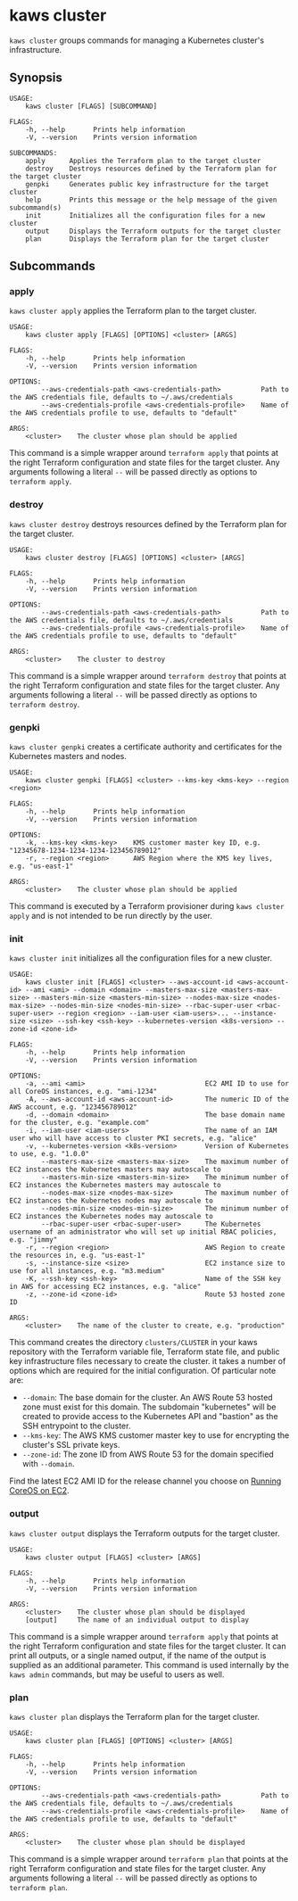 # kaws cluster

`kaws cluster` groups commands for managing a Kubernetes cluster's infrastructure.

## Synopsis

```
USAGE:
    kaws cluster [FLAGS] [SUBCOMMAND]

FLAGS:
    -h, --help       Prints help information
    -V, --version    Prints version information

SUBCOMMANDS:
    apply      Applies the Terraform plan to the target cluster
    destroy    Destroys resources defined by the Terraform plan for the target cluster
    genpki     Generates public key infrastructure for the target cluster
    help       Prints this message or the help message of the given subcommand(s)
    init       Initializes all the configuration files for a new cluster
    output     Displays the Terraform outputs for the target cluster
    plan       Displays the Terraform plan for the target cluster
```

## Subcommands

### apply

`kaws cluster apply` applies the Terraform plan to the target cluster.

```
USAGE:
    kaws cluster apply [FLAGS] [OPTIONS] <cluster> [ARGS]

FLAGS:
    -h, --help       Prints help information
    -V, --version    Prints version information

OPTIONS:
        --aws-credentials-path <aws-credentials-path>          Path to the AWS credentials file, defaults to ~/.aws/credentials
        --aws-credentials-profile <aws-credentials-profile>    Name of the AWS credentials profile to use, defaults to "default"

ARGS:
    <cluster>    The cluster whose plan should be applied
```

This command is a simple wrapper around `terraform apply` that points at the right Terraform configuration and state files for the target cluster.
Any arguments following a literal `--` will be passed directly as options to `terraform apply`.

### destroy

`kaws cluster destroy` destroys resources defined by the Terraform plan for the target cluster.

```
USAGE:
    kaws cluster destroy [FLAGS] [OPTIONS] <cluster> [ARGS]

FLAGS:
    -h, --help       Prints help information
    -V, --version    Prints version information

OPTIONS:
        --aws-credentials-path <aws-credentials-path>          Path to the AWS credentials file, defaults to ~/.aws/credentials
        --aws-credentials-profile <aws-credentials-profile>    Name of the AWS credentials profile to use, defaults to "default"

ARGS:
    <cluster>    The cluster to destroy
```

This command is a simple wrapper around `terraform destroy` that points at the right Terraform configuration and state files for the target cluster.
Any arguments following a literal `--` will be passed directly as options to `terraform destroy`.

### genpki

`kaws cluster genpki` creates a certificate authority and certificates for the Kubernetes masters and nodes.

```
USAGE:
    kaws cluster genpki [FLAGS] <cluster> --kms-key <kms-key> --region <region>

FLAGS:
    -h, --help       Prints help information
    -V, --version    Prints version information

OPTIONS:
    -k, --kms-key <kms-key>    KMS customer master key ID, e.g. "12345678-1234-1234-1234-123456789012"
    -r, --region <region>      AWS Region where the KMS key lives, e.g. "us-east-1"

ARGS:
    <cluster>    The cluster whose plan should be applied
```

This command is executed by a Terraform provisioner during `kaws cluster apply` and is not intended to be run directly by the user.

### init

`kaws cluster init` initializes all the configuration files for a new cluster.

```
USAGE:
    kaws cluster init [FLAGS] <cluster> --aws-account-id <aws-account-id> --ami <ami> --domain <domain> --masters-max-size <masters-max-size> --masters-min-size <masters-min-size> --nodes-max-size <nodes-max-size> --nodes-min-size <nodes-min-size> --rbac-super-user <rbac-super-user> --region <region> --iam-user <iam-users>... --instance-size <size> --ssh-key <ssh-key> --kubernetes-version <k8s-version> --zone-id <zone-id>

FLAGS:
    -h, --help       Prints help information
    -V, --version    Prints version information

OPTIONS:
    -a, --ami <ami>                              EC2 AMI ID to use for all CoreOS instances, e.g. "ami-1234"
    -A, --aws-account-id <aws-account-id>        The numeric ID of the AWS account, e.g. "123456789012"
    -d, --domain <domain>                        The base domain name for the cluster, e.g. "example.com"
    -i, --iam-user <iam-users>                   The name of an IAM user who will have access to cluster PKI secrets, e.g. "alice"
    -v, --kubernetes-version <k8s-version>       Version of Kubernetes to use, e.g. "1.0.0"
        --masters-max-size <masters-max-size>    The maximum number of EC2 instances the Kubernetes masters may autoscale to
        --masters-min-size <masters-min-size>    The minimum number of EC2 instances the Kubernetes masters may autoscale to
        --nodes-max-size <nodes-max-size>        The maximum number of EC2 instances the Kubernetes nodes may autoscale to
        --nodes-min-size <nodes-min-size>        The minimum number of EC2 instances the Kubernetes nodes may autoscale to
        --rbac-super-user <rbac-super-user>      The Kubernetes username of an administrator who will set up initial RBAC policies, e.g. "jimmy"
    -r, --region <region>                        AWS Region to create the resources in, e.g. "us-east-1"
    -s, --instance-size <size>                   EC2 instance size to use for all instances, e.g. "m3.medium"
    -K, --ssh-key <ssh-key>                      Name of the SSH key in AWS for accessing EC2 instances, e.g. "alice"
    -z, --zone-id <zone-id>                      Route 53 hosted zone ID

ARGS:
    <cluster>    The name of the cluster to create, e.g. "production"
```

This command creates the directory `clusters/CLUSTER` in your kaws repository with the Terraform variable file, Terraform state file, and public key infrastructure files necessary to create the cluster.
it takes a number of options which are required for the initial configuration.
Of particular note are:

* `--domain`: The base domain for the cluster. An AWS Route 53 hosted zone must exist for this domain.
  The subdomain "kubernetes" will be created to provide access to the Kubernetes API and "bastion" as the SSH entrypoint to the cluster.
* `--kms-key`: The AWS KMS customer master key to use for encrypting the cluster's SSL private keys.
* `--zone-id`: The zone ID from AWS Route 53 for the domain specified with `--domain`.

Find the latest EC2 AMI ID for the release channel you choose on [Running CoreOS on EC2](https://coreos.com/os/docs/latest/booting-on-ec2.html).

### output

`kaws cluster output` displays the Terraform outputs for the target cluster.

```
USAGE:
    kaws cluster output [FLAGS] <cluster> [ARGS]

FLAGS:
    -h, --help       Prints help information
    -V, --version    Prints version information

ARGS:
    <cluster>    The cluster whose plan should be displayed
    [output]     The name of an individual output to display
```

This command is a simple wrapper around `terraform apply` that points at the right Terraform configuration and state files for the target cluster.
It can print all outputs, or a single named output, if the name of the output is supplied as an additional parameter.
This command is used internally by the `kaws admin` commands, but may be useful to users as well.

### plan

`kaws cluster plan` displays the Terraform plan for the target cluster.

```
USAGE:
    kaws cluster plan [FLAGS] [OPTIONS] <cluster> [ARGS]

FLAGS:
    -h, --help       Prints help information
    -V, --version    Prints version information

OPTIONS:
        --aws-credentials-path <aws-credentials-path>          Path to the AWS credentials file, defaults to ~/.aws/credentials
        --aws-credentials-profile <aws-credentials-profile>    Name of the AWS credentials profile to use, defaults to "default"

ARGS:
    <cluster>    The cluster whose plan should be displayed
```

This command is a simple wrapper around `terraform plan` that points at the right Terraform configuration and state files for the target cluster.
Any arguments following a literal `--` will be passed directly as options to `terraform plan`.
